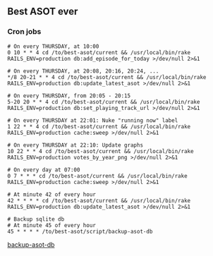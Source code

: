 ## Best ASOT ever

### Cron jobs

	# On every THURSDAY, at 10:00
	0 10 * * 4 cd /to/best-asot/current && /usr/local/bin/rake RAILS_ENV=production db:add_episode_for_today >/dev/null 2>&1

	# On every THURSDAY, at 20:08, 20:16, 20:24, ...
	*/8 20-21 * * 4 cd /to/best-asot/current && /usr/local/bin/rake RAILS_ENV=production db:update_latest_asot >/dev/null 2>&1

	# On every THURSDAY, from 20:05 - 20:15
	5-20 20 * * 4 cd /to/best-asot/current && /usr/local/bin/rake RAILS_ENV=production db:set_playing_track_url >/dev/null 2>&1

	# On every THURSDAY at 22:01: Nuke "running now" label
	1 22 * * 4 cd /to/best-asot/current && /usr/local/bin/rake RAILS_ENV=production cache:sweep >/dev/null 2>&1

	# On every THURSDAY at 22:10: Update graphs
	10 22 * * 4 cd /to/best-asot/current && /usr/local/bin/rake RAILS_ENV=production votes_by_year_png >/dev/null 2>&1

	# On every day at 07:00
	0 7 * * * cd /to/best-asot/current && /usr/local/bin/rake RAILS_ENV=production cache:sweep >/dev/null 2>&1
	
	# At minute 42 of every hour
	42 * * * * cd /to/best-asot/current && /usr/local/bin/rake RAILS_ENV=production db:update_latest_asot >/dev/null 2>&1 

	# Backup sqlite db
	# At minute 45 of every hour
	45 * * * * /to/best-asot/script/backup-asot-db

[backup-asot-db](http://github.com/mat/best-asot/tree/master/script/backup-asot-db)



